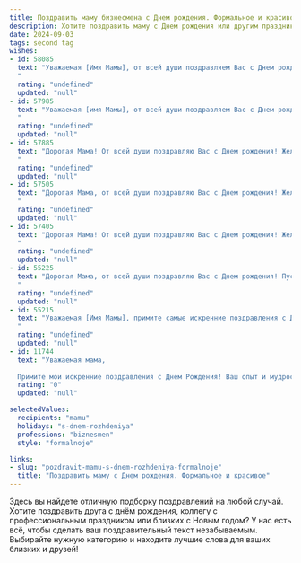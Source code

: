 ```yaml
---
title: Поздравить маму бизнесмена c Днем рождения. Формальное и красивое
description: Хотите поздравить маму c Днем рождения или другим праздником? Наш ИИ создаст незабываемое поздравление, а вы обязательно выделитесь среди других.  
date: 2024-09-03
tags: second tag
wishes:
- id: 58085
  text: "Уважаемая [Имя Мамы], от всей души поздравляем Вас с Днем рождения! Желаем Вам крепкого здоровья, процветания в бизнесе, новых успехов и ярких моментов в жизни. Пусть каждый день приносит Вам радость, а окружение — любовь и поддержку.
  "
  rating: "undefined"
  updated: "null"
- id: 57985
  text: "Уважаемая [имя Мамы], от всей души поздравляем Вас с Днем рождения! Желаем Вам крепкого здоровья, успехов в Вашем нелегком, но благородном деле бизнесмена, процветания Вашему бизнесу и неизменного семейного счастья. Пусть каждый день приносит новые возможности, а Ваша жизнь будет наполнена радостью и благополучием.
  "
  rating: "undefined"
  updated: "null"
- id: 57885
  text: "Дорогая Мама! От всей души поздравляю Вас с Днем рождения! Желаю Вам крепкого здоровья, благополучия, процветания в Вашем бизнесе и исполнения всех Ваших желаний. Пусть каждый день приносит Вам радость, успех и удовлетворение.
  "
  rating: "undefined"
  updated: "null"
- id: 57505
  text: "Дорогая Мама, от всей души поздравляю Вас с Днем рождения! Желаю Вам крепкого здоровья, процветания в бизнесе, успехов в реализации всех Ваших планов и  неиссякаемой энергии для новых свершений. Пусть каждый день приносит Вам радость, а  жизнь будет наполнена теплом, любовью и  благополучием!
  "
  rating: "undefined"
  updated: "null"
- id: 57405
  text: "Дорогая Мама! От всей души поздравляю Вас с Днем рождения! Желаю Вам крепкого здоровья, неиссякаемой энергии, процветания в бизнесе и  счастья в личной жизни. Пусть все Ваши начинания будут успешными, а мечты – реальностью!
  "
  rating: "undefined"
  updated: "null"
- id: 55225
  text: "Дорогая Мама, от всей души поздравляю Вас с Днем рождения! Пусть Ваша деловая хватка и талант бизнесмена продолжают приносить Вам успех и удовлетворение. Желаю Вам крепкого здоровья, благополучия и исполнения всех Ваших желаний!
  "
  rating: "undefined"
  updated: "null"
- id: 55215
  text: "Уважаемая [Имя Мамы], примите самые искренние поздравления с Днем рождения! Желаем Вам крепкого здоровья, процветания в бизнесе и неизменного оптимизма. Пусть каждый день приносит новые успехи и яркие моменты!
  "
  rating: "undefined"
  updated: "null"
- id: 11744
  text: "Уважаемая мама,
  
  Примите мои искренние поздравления с Днем Рождения! Ваш опыт и мудрость в бизнесе всегда являются для меня источником вдохновения и уверенности. Желаю Вам процветания в делах, здоровья и счастья в личной жизни. Пусть каждый день приносит Вам новые успехи и радостные моменты. С глубоким уважением и любовью."
  rating: "0"
  updated: "null"

selectedValues:
  recipients: "mamu"
  holidays: "s-dnem-rozhdeniya"
  professions: "biznesmen"
  style: "formalnoje"

links:
- slug: "pozdravit-mamu-s-dnem-rozhdeniya-formalnoje"
  title: "Поздравить маму c Днем рождения. Формальное и красивое"
---
```


Здесь вы найдете отличную подборку поздравлений на любой случай. 
Хотите поздравить друга с днём рождения, коллегу с профессиональным праздником или близких с Новым годом? У нас есть всё, чтобы сделать ваш поздравительный текст незабываемым. Выбирайте нужную категорию и находите лучшие слова для ваших близких и друзей!
